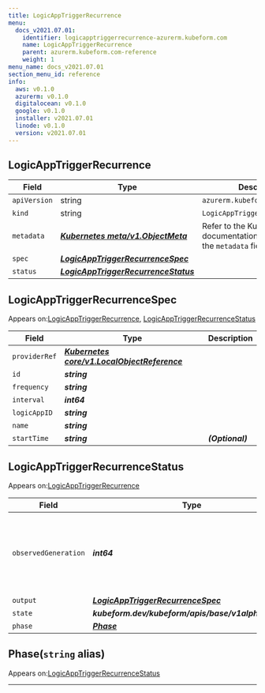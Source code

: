 ```yaml
---
title: LogicAppTriggerRecurrence
menu:
  docs_v2021.07.01:
    identifier: logicapptriggerrecurrence-azurerm.kubeform.com
    name: LogicAppTriggerRecurrence
    parent: azurerm.kubeform.com-reference
    weight: 1
menu_name: docs_v2021.07.01
section_menu_id: reference
info:
  aws: v0.1.0
  azurerm: v0.1.0
  digitalocean: v0.1.0
  google: v0.1.0
  installer: v2021.07.01
  linode: v0.1.0
  version: v2021.07.01
---
```


## LogicAppTriggerRecurrence
| Field | Type | Description |
| ------ | ----- | ----------- |
| `apiVersion` | string | `azurerm.kubeform.com/v1alpha1` |
|    `kind` | string | `LogicAppTriggerRecurrence` |
| `metadata` | ***[Kubernetes meta/v1.ObjectMeta](https://v1-18.docs.kubernetes.io/docs/reference/generated/kubernetes-api/v1.18/#objectmeta-v1-meta)***|Refer to the Kubernetes API documentation for the fields of the `metadata` field.|
| `spec` | ***[LogicAppTriggerRecurrenceSpec](#logicapptriggerrecurrencespec)***||
| `status` | ***[LogicAppTriggerRecurrenceStatus](#logicapptriggerrecurrencestatus)***||
## LogicAppTriggerRecurrenceSpec

Appears on:[LogicAppTriggerRecurrence](#logicapptriggerrecurrence), [LogicAppTriggerRecurrenceStatus](#logicapptriggerrecurrencestatus)

| Field | Type | Description |
| ------ | ----- | ----------- |
| `providerRef` | ***[Kubernetes core/v1.LocalObjectReference](https://v1-18.docs.kubernetes.io/docs/reference/generated/kubernetes-api/v1.18/#localobjectreference-v1-core)***||
| `id` | ***string***||
| `frequency` | ***string***||
| `interval` | ***int64***||
| `logicAppID` | ***string***||
| `name` | ***string***||
| `startTime` | ***string***| ***(Optional)*** |
## LogicAppTriggerRecurrenceStatus

Appears on:[LogicAppTriggerRecurrence](#logicapptriggerrecurrence)

| Field | Type | Description |
| ------ | ----- | ----------- |
| `observedGeneration` | ***int64***| ***(Optional)*** Resource generation, which is updated on mutation by the API Server.|
| `output` | ***[LogicAppTriggerRecurrenceSpec](#logicapptriggerrecurrencespec)***| ***(Optional)*** |
| `state` | ***kubeform.dev/kubeform/apis/base/v1alpha1.State***| ***(Optional)*** |
| `phase` | ***[Phase](#phase)***| ***(Optional)*** |
## Phase(`string` alias)

Appears on:[LogicAppTriggerRecurrenceStatus](#logicapptriggerrecurrencestatus)

---

